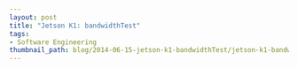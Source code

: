 ```yaml
---
layout: post
title: "Jetson K1: bandwidthTest"
tags:
- Software Engineering
thumbnail_path: blog/2014-06-15-jetson-k1-bandwidthTest/jetson-k1-bandwidthTest.png
---
```

